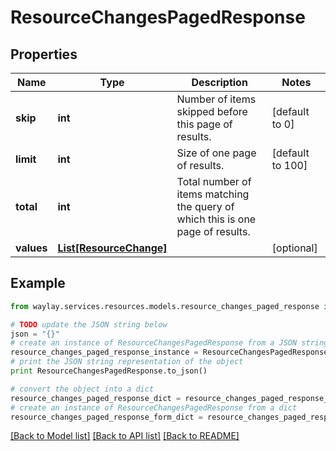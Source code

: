 # ResourceChangesPagedResponse


## Properties

Name | Type | Description | Notes
------------ | ------------- | ------------- | -------------
**skip** | **int** | Number of items skipped before this page of results. | [default to 0]
**limit** | **int** | Size of one page of results. | [default to 100]
**total** | **int** | Total number of items matching the query of which this is one page of results. | 
**values** | [**List[ResourceChange]**](ResourceChange.md) |  | [optional] 

## Example

```python
from waylay.services.resources.models.resource_changes_paged_response import ResourceChangesPagedResponse

# TODO update the JSON string below
json = "{}"
# create an instance of ResourceChangesPagedResponse from a JSON string
resource_changes_paged_response_instance = ResourceChangesPagedResponse.from_json(json)
# print the JSON string representation of the object
print ResourceChangesPagedResponse.to_json()

# convert the object into a dict
resource_changes_paged_response_dict = resource_changes_paged_response_instance.to_dict()
# create an instance of ResourceChangesPagedResponse from a dict
resource_changes_paged_response_form_dict = resource_changes_paged_response.from_dict(resource_changes_paged_response_dict)
```
[[Back to Model list]](../README.md#documentation-for-models) [[Back to API list]](../README.md#documentation-for-api-endpoints) [[Back to README]](../README.md)



